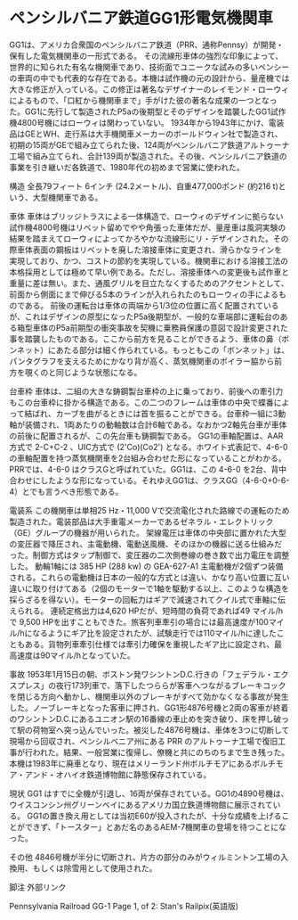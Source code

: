 # ペンシルバニア鉄道GG1形電気機関車

GG1は、アメリカ合衆国のペンシルバニア鉄道（PRR、通称Pennsy）が開発・保有した電気機関車の一形式である。
その流線形車体の強烈な印象によって、世界的に知られた有名な機関車であり、技術面でユニークな試みの多いペンシーの車両の中でも代表的な存在である。本機は試作機の元の設計から、量産機では大きな修正が入っている。この修正は著名なデザイナーのレイモンド・ローウィによるもので、「口紅から機関車まで」手がけた彼の著名な成果の一つとなった。GG1に先行して製造されたP5aの後期型とそのデザインを踏襲したGG1試作機4800号機にはローウィは関わっていない。
1934年から1943年にかけ、電装品はGEとWH、走行系は大手機関車メーカーのボールドウィン社で製造され、初期の15両がGEで組み立てられた後、124両がペンシルバニア鉄道アルトゥーナ工場で組み立てられ、合計139両が製造された。その後、ペンシルバニア鉄道の事業を引き継いだ各鉄道で、1980年代の初めまで営業に使われた。

構造
全長79フィート 6インチ  (24.2メートル)、自重477,000ポンド (約216 t)という、大型機関車である。

車体
車体はブリッジトラスによる一体構造で、ローウィのデザインに拠らない試作機4800号機はリベット留めでやや角張った車体だが、量産車は風洞実験の結果を踏まえてローウィによってかろやかな流線形にリ・デザインされた。その際車体表面の鋼板はリベットを廃した溶接車体に変更され、滑らかなラインを実現しており、かつ、コストの節約を実現している。機関車における溶接工法の本格採用としては極めて早い例である。ただし、溶接車体への変更後も試作車と重量に差は無い。また、通風グリルを目立たなくするためのアクセントとして、前面から側面にまで伸びる5本のラインが入れられたのもローウィの手によるものである。
前後の運転台は車体の両端から1/3位の位置に高く配置されているが、これはデザインの原型になったP5a後期型が、一般的な車端部に運転台のある箱型車体のP5a前期型の衝突事故を契機に乗務員保護の意図で設計変更された事を踏襲したものである。ここから前方を見ることができるよう、車体の鼻（ボンネット）にあたる部分は細く作られている。もっともこの「ボンネット」は、パンタグラフを支えるためにかなり背が高く、蒸気機関車のボイラー脇から前方を覗くのと同じような状態になる。

台車枠
車体は、二組の大きな鋳鋼製台車枠の上に乗っており、前後への牽引力もこの台車枠に掛かる構造である。この二つのフレームは車体の中央で蝶番によって結ばれ、カーブを曲がるときには首を振ることができる。台車枠一組に3動軸が装備され、1両あたりの動軸数は合計6軸である。なおかつ2軸先台車が車体の前後に配置されるが、この先台車も鋳鋼製である。
GG1の車軸配置は、AAR方式で 2-C+C-2 、UIC方式で (2'Co)(Co2') となる。ホワイト式表記で、4-6-0 の車軸配置を持つ蒸気機関車を2台組み合わせた形になっていることがわかる。PRRでは、4-6-0 はクラスGと呼ばれていた。GG1は、この 4-6-0 を2台、背中合わせにしたような形になっている。それゆえGG1は、クラスGG（4-6-0+0-6-4）とでも言うべき形態である。

電装系
この機関車は単相25 Hz・11,000 Vで交流電化された路線での運転のため製造された。電装部品は大手重電メーカーであるゼネラル・エレクトリック（GE）グループの機器が用いられた。
架線電圧は車体の中央部に置かれた大型の変圧器で降圧され、主電動機、電動送風機、そのほかの機器に送る仕組みだった。制御方式はタップ制御で、変圧器の二次側巻線の巻き数で出力電圧を調整した。
動輪1軸には 385 HP (288 kw) の GEA-627-A1 主電動機が2個ずつ装備される。これらの電動機は日本の一般的な方式とは違い、かなり高い位置に互い違いに取り付けてある（2個のモーターで1軸を駆動する以上、このような構造を採らざるを得ない）。モーターの回転力はギアで減速されてクイル式で車軸に伝えられる。
連続定格出力は4,620 HPだが、短時間の負荷であれば49 マイル/hで 9,500 HPを出すこともできた。旅客列車牽引の場合には最高速度が100マイル/hになるようにギア比を設定されたが、試験走行では110マイル/hに達したこともある。貨物列車牽引仕様では牽引力確保を重視したギア比に設定され、最高速度は90マイル/hとなっていた。

事故
1953年1月15日の朝、ボストン発ワシントンD.C.行きの「フェデラル・エクスプレス」の夜行173列車で、落下したつららが客車へつながるブレーキコックを閉じる方向へ動かし、機関車以外のブレーキがすべて効かなくなる事故が発生した。ノーブレーキとなった客車に押され、GG1形4876号機と2両の客車が終着のワシントンD.C.にあるユニオン駅の16番線の車止めを突き破り、床を押し破って駅の荷物室へ突っ込んでいった。被災した4876号機は、車体を3つに切断して現場から回収され、ペンシルベニア州にある PRR のアルトゥーナ工場で復旧工事が行われた。結果、一般営業に復帰し、僚機と共にのちのちまで生き残った。本機は1983年に廃車となり、現在はメリーランド州ボルチモアにあるボルチモア・アンド・オハイオ鉄道博物館に静態保存されている。

現状
GG1 はすでに全機が引退し、16両が保存されている。GG1の4890号機は、ウイスコンシン州グリーンベイにあるアメリカ国立鉄道博物館に展示されている。
GG1の置き換え用としては当初E60が投入されたが、十分な成績を上げることができず、「トースター」とあだ名のあるAEM-7機関車の登場を待つことになった。

その他
4846号機が半分に切断され、片方の部分のみがウィルミントン工場の入換用、もしくは除雪用として使用された。

脚注
外部リンク

Pennsylvania Railroad GG-1 Page 1, of 2: Stan's Railpix(英語版)